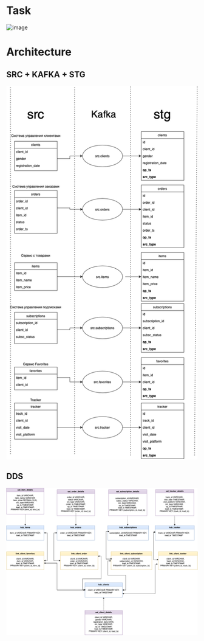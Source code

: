 # Task

![image](https://github.com/user-attachments/assets/ab80b31d-9cc4-41e6-890c-03c4fb2301bd)


# Architecture

## SRC + KAFKA + STG
![src_stg](stg/src_stg.drawio.png)


## DDS
![alt text](dds/data_vault.drawio.png)


